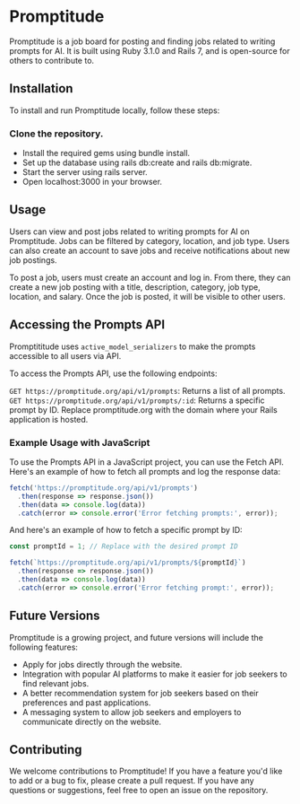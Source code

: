 # Promptitude
Promptitude is a job board for posting and finding jobs related to writing prompts for AI. It is built using Ruby 3.1.0 and Rails 7, and is open-source for others to contribute to.

## Installation
To install and run Promptitude locally, follow these steps:

### Clone the repository.
- Install the required gems using bundle install.
- Set up the database using rails db:create and rails db:migrate.
- Start the server using rails server.
- Open localhost:3000 in your browser.

## Usage

Users can view and post jobs related to writing prompts for AI on Promptitude. Jobs can be filtered by category, location, and job type. Users can also create an account to save jobs and receive notifications about new job postings.

To post a job, users must create an account and log in. From there, they can create a new job posting with a title, description, category, job type, location, and salary. Once the job is posted, it will be visible to other users.

## Accessing the Prompts API
Promptititude uses ```active_model_serializers``` to make the prompts accessible to all users via API. 

To access the Prompts API, use the following endpoints:

```GET https://promptitude.org/api/v1/prompts```: Returns a list of all prompts.
```GET https://promptitude.org/api/v1/prompts/:id```: Returns a specific prompt by ID.
Replace promptitude.org with the domain where your Rails application is hosted.

### Example Usage with JavaScript
To use the Prompts API in a JavaScript project, you can use the Fetch API. Here's an example of how to fetch all prompts and log the response data:
```javascript 
fetch('https://promptitude.org/api/v1/prompts')
  .then(response => response.json())
  .then(data => console.log(data))
  .catch(error => console.error('Error fetching prompts:', error));
```
And here's an example of how to fetch a specific prompt by ID:


```javascript
const promptId = 1; // Replace with the desired prompt ID

fetch(`https://promptitude.org/api/v1/prompts/${promptId}`)
  .then(response => response.json())
  .then(data => console.log(data))
  .catch(error => console.error('Error fetching prompt:', error));
```

## Future Versions
Promptitude is a growing project, and future versions will include the following features:

- Apply for jobs directly through the website.
- Integration with popular AI platforms to make it easier for job seekers to find relevant jobs.
- A better recommendation system for job seekers based on their preferences and past applications.
- A messaging system to allow job seekers and employers to communicate directly on the website.

## Contributing
We welcome contributions to Promptitude! If you have a feature you'd like to add or a bug to fix, please create a pull request. If you have any questions or suggestions, feel free to open an issue on the repository.